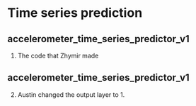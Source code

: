 # Time series prediction 

## accelerometer_time_series_predictor_v1
1. The code that Zhymir made


## accelerometer_time_series_predictor_v1
2. Austin changed the output layer to 1.



















